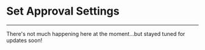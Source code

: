 # Set Approval Settings

---

There's not much happening here at the moment...but stayed tuned for updates soon!

